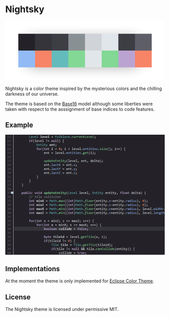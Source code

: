 # Nightsky

<p align="center">
  <img src="https://raw.githubusercontent.com/coffeenotfound/nightsky-theme/master/assets/palette_overview.png" alt="Color Palette">
</p>

Nightsky is a color theme inspired by the mysterious colors and the chilling darkness of our universe.

The theme is based on the [Base16](https://github.com/chriskempson/base16) model although some liberties were taken
with respect to the asssignment of base indices to code features.

## Example
<p align="center">
  <img src="https://raw.githubusercontent.com/coffeenotfound/nightsky-theme/master/assets/example0.png" alt="Code Example">
</p>

## Implementations
At the moment the theme is only implemented for [Eclipse Color Theme](http://www.eclipsecolorthemes.org/).

## License
The Nightsky theme is licensed under permissive MIT.

